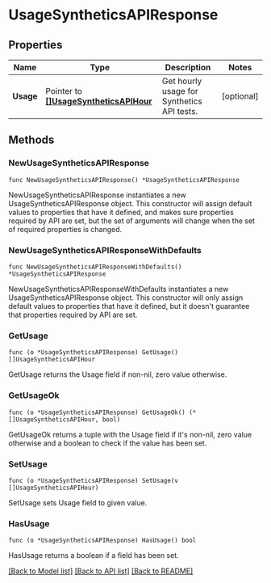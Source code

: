 # UsageSyntheticsAPIResponse

## Properties

| Name      | Type                                                                 | Description                                | Notes      |
| --------- | -------------------------------------------------------------------- | ------------------------------------------ | ---------- |
| **Usage** | Pointer to [**[]UsageSyntheticsAPIHour**](UsageSyntheticsAPIHour.md) | Get hourly usage for Synthetics API tests. | [optional] |

## Methods

### NewUsageSyntheticsAPIResponse

`func NewUsageSyntheticsAPIResponse() *UsageSyntheticsAPIResponse`

NewUsageSyntheticsAPIResponse instantiates a new UsageSyntheticsAPIResponse object.
This constructor will assign default values to properties that have it defined,
and makes sure properties required by API are set, but the set of arguments
will change when the set of required properties is changed.

### NewUsageSyntheticsAPIResponseWithDefaults

`func NewUsageSyntheticsAPIResponseWithDefaults() *UsageSyntheticsAPIResponse`

NewUsageSyntheticsAPIResponseWithDefaults instantiates a new UsageSyntheticsAPIResponse object.
This constructor will only assign default values to properties that have it defined,
but it doesn't guarantee that properties required by API are set.

### GetUsage

`func (o *UsageSyntheticsAPIResponse) GetUsage() []UsageSyntheticsAPIHour`

GetUsage returns the Usage field if non-nil, zero value otherwise.

### GetUsageOk

`func (o *UsageSyntheticsAPIResponse) GetUsageOk() (*[]UsageSyntheticsAPIHour, bool)`

GetUsageOk returns a tuple with the Usage field if it's non-nil, zero value otherwise
and a boolean to check if the value has been set.

### SetUsage

`func (o *UsageSyntheticsAPIResponse) SetUsage(v []UsageSyntheticsAPIHour)`

SetUsage sets Usage field to given value.

### HasUsage

`func (o *UsageSyntheticsAPIResponse) HasUsage() bool`

HasUsage returns a boolean if a field has been set.

[[Back to Model list]](../README.md#documentation-for-models) [[Back to API list]](../README.md#documentation-for-api-endpoints) [[Back to README]](../README.md)
